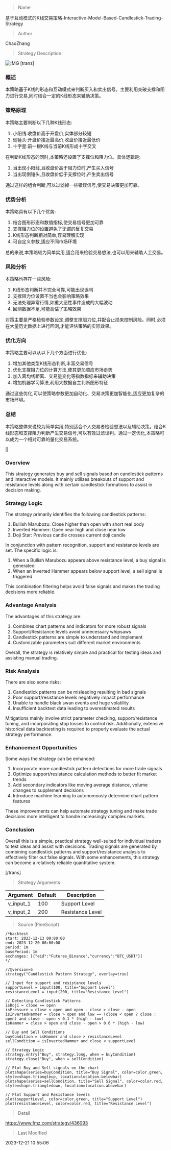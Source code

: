 
> Name

基于互动模式的K线交易策略-Interactive-Model-Based-Candlestick-Trading-Strategy

> Author

ChaoZhang

> Strategy Description

![IMG](https://www.fmz.com/upload/asset/13a27951c699bbd50eb.png)
[trans]

### 概述

本策略基于K线的形态和互动模式来判断买入和卖出信号。主要利用突破支撑和阻力进行交易,同时结合一定的K线形态来辅助决策。

### 策略原理

本策略主要判断以下几种K线形态:

1. 小阳线:收盘价高于开盘价,实体部分较短
2. 倒锤头:开盘价接近最高价,收盘价接近最低价
3. 十字星:前一根K线与当前K线形成十字交叉

在判断K线形态的同时,本策略还设置了支撑位和阻力位。具体逻辑是:

1. 当出现小阳线,且收盘价高于阻力位时,产生买入信号
2. 当出现倒锤头,且收盘价低于支撑位时,产生卖出信号

通过这样的组合判断,可以过滤掉一些错误信号,使交易决策更加可靠。

### 优势分析

本策略具有以下几个优势:

1. 结合图形形态和数值指标,使交易信号更加可靠
2. 支撑阻力位的设置避免了无谓的反复交易
3. K线形态判断相对简单,容易理解实现
4. 可自定义参数,适应不同市场环境

总的来说,本策略较为简单实用,适合用来检验交易想法,也可以用来辅助人工交易。

### 风险分析

本策略也存在一些风险:

1. K线形态判断并不完全可靠,可能出现误判
2. 支撑阻力位设置不当也会影响策略效果
3. 无法处理异常行情,如重大恶性事件造成的大幅波动
4. 回测数据不足,可能高估了策略效果

对策主要是严格检验参数设定,调整支撑阻力位,并配合止损来控制风险。同时,必须在大量历史数据上进行回测,才能评估策略的实际效果。

### 优化方向  

本策略主要可以从以下几个方面进行优化:

1. 增加其他类型K线形态判断,丰富交易信号
2. 优化支撑阻力位的计算方法,使其更加顺应市场走势
3. 加入离均线距离、交易量变化等指数指标来辅助决策
4. 增加机器学习算法,利用大数据自主判断图形特征

通过这些优化,可以使策略参数更加自动化、交易决策更加智能化,适应更加复杂的市场环境。

### 总结

本策略整体来说较为简单实用,特别适合个人交易者检验想法以及辅助决策。结合K线形态和支撑阻力判断产生交易信号,可以有效过滤误判。通过一定优化,本策略可以成为一个相对可靠的量化交易系统。

||

### Overview

This strategy generates buy and sell signals based on candlestick patterns and interactive models. It mainly utilizes breakouts of support and resistance levels along with certain candlestick formations to assist in decision making.

### Strategy Logic

The strategy primarily identifies the following candlestick patterns:

1. Bullish Marubozu: Close higher than open with short real body
2. Inverted Hammer: Open near high and close near low
3. Doji Star: Previous candle crosses current doji candle

In conjunction with pattern recognition, support and resistance levels are set. The specific logic is:

1. When a Bullish Marubozu appears above resistance level, a buy signal is generated
2. When an Inverted Hammer appears below support level, a sell signal is triggered

This combination filtering helps avoid false signals and makes the trading decisions more reliable.

### Advantage Analysis 

The advantages of this strategy are:

1. Combines chart patterns and indicators for more robust signals
2. Support/Resistance levels avoid unnecessary whipsaws 
3. Candlestick patterns are simple to understand and implement
4. Customizable parameters suit different market environments

Overall, the strategy is relatively simple and practical for testing ideas and assisting manual trading.

### Risk Analysis

There are also some risks:

1. Candlestick patterns can be misleading resulting in bad signals
2. Poor support/resistance levels negatively impact performance
3. Unable to handle black swan events and huge volatility
4. Insufficient backtest data leading to overestimated results

Mitigations mainly involve strict parameter checking, support/resistance tuning, and incorporating stop losses to control risk. Additionally, extensive historical data backtesting is required to properly evaluate the actual strategy performance. 

### Enhancement Opportunities

Some ways the strategy can be enhanced:

1. Incorporate more candlestick pattern detections for more trade signals
2. Optimize support/resistance calculation methods to better fit market trends
3. Add secondary indicators like moving average distance, volume changes to supplement decisions 
4. Introduce machine learning to autonomously determine chart pattern features

These improvements can help automate strategy tuning and make trade decisions more intelligent to handle increasingly complex markets.


### Conclusion

Overall this is a simple, practical strategy well-suited for individual traders to test ideas and assist with decisions. Trading signals are generated by combining candlestick patterns and support/resistance analysis to effectively filter out false signals. With some enhancements, this strategy can become a relatively reliable quantitative system.

[/trans]

> Strategy Arguments



|Argument|Default|Description|
|----|----|----|
|v_input_1|100|Support Level|
|v_input_2|200|Resistance Level|


> Source (PineScript)

``` pinescript
/*backtest
start: 2023-12-13 00:00:00
end: 2023-12-20 00:00:00
period: 1m
basePeriod: 1m
exchanges: [{"eid":"Futures_Binance","currency":"BTC_USDT"}]
*/

//@version=5
strategy("Candlestick Pattern Strategy", overlay=true)

// Input for support and resistance levels
supportLevel = input(100, title="Support Level")
resistanceLevel = input(200, title="Resistance Level")

// Detecting Candlestick Patterns
isDoji = close == open
isPressure = close < open and open - close > close - open
isInvertedHammer = close > open and low == (close < open ? close : open) and close - open < 0.1 * (high - low)
isHammer = close > open and close - open > 0.6 * (high - low)

// Buy and Sell Conditions
buyCondition = isHammer and close > resistanceLevel
sellCondition = isInvertedHammer and close < supportLevel

// Strategy Logic
strategy.entry("Buy", strategy.long, when = buyCondition)
strategy.close("Buy", when = sellCondition)

// Plot Buy and Sell signals on the chart
plotshape(series=buyCondition, title="Buy Signal", color=color.green, style=shape.triangleup, location=location.belowbar)
plotshape(series=sellCondition, title="Sell Signal", color=color.red, style=shape.triangledown, location=location.abovebar)

// Plot Support and Resistance levels
plot(supportLevel, color=color.green, title="Support Level")
plot(resistanceLevel, color=color.red, title="Resistance Level")
```

> Detail

https://www.fmz.com/strategy/436093

> Last Modified

2023-12-21 10:55:06
